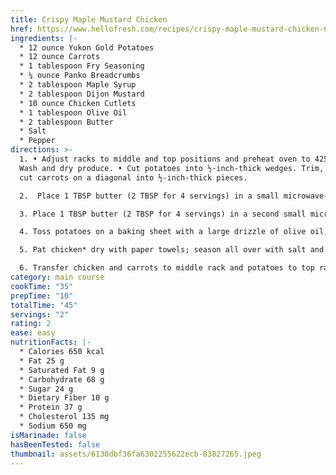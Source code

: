 ```yaml
---
title: Crispy Maple Mustard Chicken
href: https://www.hellofresh.com/recipes/crispy-maple-mustard-chicken-6138dbf36fa6302255622ecb
ingredients: |-
  * 12 ounce Yukon Gold Potatoes
  * 12 ounce Carrots
  * 1 tablespoon Fry Seasoning
  * ¼ ounce Panko Breadcrumbs
  * 2 tablespoon Maple Syrup
  * 2 tablespoon Dijon Mustard
  * 10 ounce Chicken Cutlets
  * 1 tablespoon Olive Oil
  * 2 tablespoon Butter
  * Salt
  * Pepper
directions: >-
  1. • Adjust racks to middle and top positions and preheat oven to 425 degrees.
  Wash and dry produce. • Cut potatoes into ½-inch-thick wedges. Trim, peel, and
  cut carrots on a diagonal into ½-inch-thick pieces.

  2.  Place 1 TBSP butter (2 TBSP for 4 servings) in a small microwave-safe bowl; microwave until just melted, 30 seconds. • Stir in half the Fry Seasoning (you’ll use the rest later), a big pinch of salt, and pepper. Add panko and stir until evenly combined.

  3. Place 1 TBSP butter (2 TBSP for 4 servings) in a second small microwave-safe bowl; microwave until just melted, 30 seconds. Add maple syrup, mustard, and a pinch of salt; stir until smooth. • Reserve 1 TBSP of the mixture (2 TBSP for 4) for brushing onto chicken in step 5.

  4. Toss potatoes on a baking sheet with a large drizzle of olive oil, remaining Fry Seasoning, salt, and pepper. • On a separate baking sheet, toss carrots with a drizzle of olive oil, salt, and pepper. Push carrots to one side of sheet.

  5. Pat chicken* dry with paper towels; season all over with salt and pepper. • Place on opposite side of baking sheet from carrots. Evenly spread reserved maple mustard onto tops of chicken, then

  6. Transfer chicken and carrots to middle rack and potatoes to top rack. • Roast until chicken is golden brown and cooked through and veggies are tender, 15-18 minutes. TIP: If chicken is done before veggies, remove from sheet and continue roasting veggies until browned and tender, 5-7 minutes more. • Divide chicken, potato wedges, and carrots between plates. Serve with remaining maple mustard on the side for dipping or drizzling.
category: main course
cookTime: "35"
prepTime: "10"
totalTime: "45"
servings: "2"
rating: 2
ease: easy
nutritionFacts: |-
  * Calories 650 kcal
  * Fat 25 g
  * Saturated Fat 9 g
  * Carbohydrate 68 g
  * Sugar 24 g
  * Dietary Fiber 10 g
  * Protein 37 g
  * Cholesterol 135 mg
  * Sodium 650 mg
isMarinade: false
hasBeenTested: false
thumbnail: assets/6138dbf36fa6302255622ecb-83827265.jpeg
---
```

